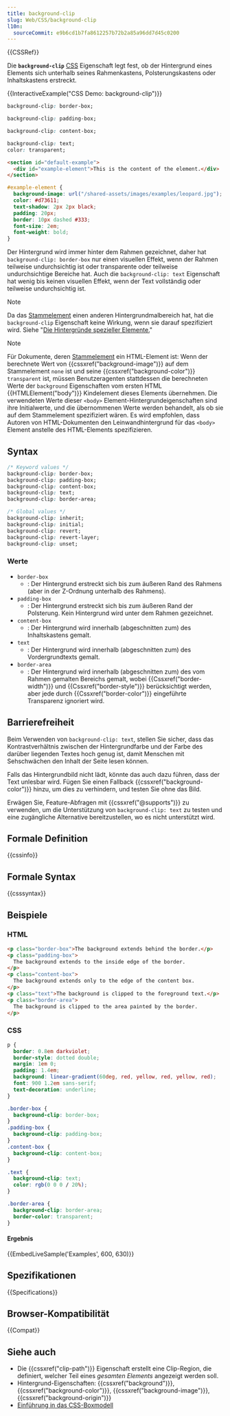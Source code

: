 ```yaml
---
title: background-clip
slug: Web/CSS/background-clip
l10n:
  sourceCommit: e9b6cd1b7fa8612257b72b2a85a96dd7d45c0200
---
```


{{CSSRef}}

Die **`background-clip`** [CSS](/de/docs/Web/CSS) Eigenschaft legt fest, ob der Hintergrund eines Elements sich unterhalb seines Rahmenkastens, Polsterungskastens oder Inhaltskastens erstreckt.

{{InteractiveExample("CSS Demo: background-clip")}}

```css interactive-example-choice
background-clip: border-box;
```

```css interactive-example-choice
background-clip: padding-box;
```

```css interactive-example-choice
background-clip: content-box;
```

```css interactive-example-choice
background-clip: text;
color: transparent;
```

```html interactive-example
<section id="default-example">
  <div id="example-element">This is the content of the element.</div>
</section>
```

```css interactive-example
#example-element {
  background-image: url("/shared-assets/images/examples/leopard.jpg");
  color: #d73611;
  text-shadow: 2px 2px black;
  padding: 20px;
  border: 10px dashed #333;
  font-size: 2em;
  font-weight: bold;
}
```

Der Hintergrund wird immer hinter dem Rahmen gezeichnet, daher hat `background-clip: border-box` nur einen visuellen Effekt, wenn der Rahmen teilweise undurchsichtig ist oder transparente oder teilweise undurchsichtige Bereiche hat. Auch die `background-clip: text` Eigenschaft hat wenig bis keinen visuellen Effekt, wenn der Text vollständig oder teilweise undurchsichtig ist.

> [!NOTE]
> Da das [Stammelement](/de/docs/Web/HTML/Reference/Elements/html) einen anderen Hintergrundmalbereich hat, hat die `background-clip` Eigenschaft keine Wirkung, wenn sie darauf spezifiziert wird. Siehe "[Die Hintergründe spezieller Elemente.](https://drafts.csswg.org/css-backgrounds-3/#special-backgrounds)"

> [!NOTE]
> Für Dokumente, deren [Stammelement](/de/docs/Web/HTML/Reference/Elements/html) ein HTML-Element ist: Wenn der berechnete Wert von {{cssxref("background-image")}} auf dem Stammelement `none` ist und seine {{cssxref("background-color")}} `transparent` ist, müssen Benutzeragenten stattdessen die berechneten Werte der `background` Eigenschaften vom ersten HTML {{HTMLElement("body")}} Kindelement dieses Elements übernehmen. Die verwendeten Werte dieser `<body>` Element-Hintergrundeigenschaften sind ihre Initialwerte, und die übernommenen Werte werden behandelt, als ob sie auf dem Stammelement spezifiziert wären. Es wird empfohlen, dass Autoren von HTML-Dokumenten den Leinwandhintergrund für das `<body>` Element anstelle des HTML-Elements spezifizieren.

## Syntax

```css
/* Keyword values */
background-clip: border-box;
background-clip: padding-box;
background-clip: content-box;
background-clip: text;
background-clip: border-area;

/* Global values */
background-clip: inherit;
background-clip: initial;
background-clip: revert;
background-clip: revert-layer;
background-clip: unset;
```

### Werte

- `border-box`
  - : Der Hintergrund erstreckt sich bis zum äußeren Rand des Rahmens (aber in der Z-Ordnung unterhalb des Rahmens).
- `padding-box`
  - : Der Hintergrund erstreckt sich bis zum äußeren Rand der Polsterung. Kein Hintergrund wird unter dem Rahmen gezeichnet.
- `content-box`
  - : Der Hintergrund wird innerhalb (abgeschnitten zum) des Inhaltskastens gemalt.
- `text`
  - : Der Hintergrund wird innerhalb (abgeschnitten zum) des Vordergrundtexts gemalt.
- `border-area`
  - : Der Hintergrund wird innerhalb (abgeschnitten zum) des vom Rahmen gemalten Bereichs gemalt, wobei {{Cssxref("border-width")}} und {{Cssxref("border-style")}} berücksichtigt werden, aber jede durch {{Cssxref("border-color")}} eingeführte Transparenz ignoriert wird.

## Barrierefreiheit

Beim Verwenden von `background-clip: text`, stellen Sie sicher, dass das Kontrastverhältnis zwischen der Hintergrundfarbe und der Farbe des darüber liegenden Textes hoch genug ist, damit Menschen mit Sehschwächen den Inhalt der Seite lesen können.

Falls das Hintergrundbild nicht lädt, könnte das auch dazu führen, dass der Text unlesbar wird. Fügen Sie einen Fallback {{cssxref("background-color")}} hinzu, um dies zu verhindern, und testen Sie ohne das Bild.

Erwägen Sie, Feature-Abfragen mit {{cssxref("@supports")}} zu verwenden, um die Unterstützung von `background-clip: text` zu testen und eine zugängliche Alternative bereitzustellen, wo es nicht unterstützt wird.

## Formale Definition

{{cssinfo}}

## Formale Syntax

{{csssyntax}}

## Beispiele

### HTML

```html
<p class="border-box">The background extends behind the border.</p>
<p class="padding-box">
  The background extends to the inside edge of the border.
</p>
<p class="content-box">
  The background extends only to the edge of the content box.
</p>
<p class="text">The background is clipped to the foreground text.</p>
<p class="border-area">
  The background is clipped to the area painted by the border.
</p>
```

### CSS

```css
p {
  border: 0.8em darkviolet;
  border-style: dotted double;
  margin: 1em 0;
  padding: 1.4em;
  background: linear-gradient(60deg, red, yellow, red, yellow, red);
  font: 900 1.2em sans-serif;
  text-decoration: underline;
}

.border-box {
  background-clip: border-box;
}
.padding-box {
  background-clip: padding-box;
}
.content-box {
  background-clip: content-box;
}

.text {
  background-clip: text;
  color: rgb(0 0 0 / 20%);
}

.border-area {
  background-clip: border-area;
  border-color: transparent;
}
```

#### Ergebnis

{{EmbedLiveSample('Examples', 600, 630)}}

## Spezifikationen

{{Specifications}}

## Browser-Kompatibilität

{{Compat}}

## Siehe auch

- Die {{cssxref("clip-path")}} Eigenschaft erstellt eine Clip-Region, die definiert, welcher Teil eines _gesamten Elements_ angezeigt werden soll.
- Hintergrund-Eigenschaften: {{cssxref("background")}}, {{cssxref("background-color")}}, {{cssxref("background-image")}}, {{cssxref("background-origin")}}
- [Einführung in das CSS-Boxmodell](/de/docs/Web/CSS/CSS_box_model/Introduction_to_the_CSS_box_model)
